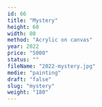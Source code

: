 ```yaml
---
id: 66
title: "Mystery"
height: 60
width: 80
method: "Acrylic on canvas"
year: 2022
price: "5000"
status: ""
fileName: "2022-mystery.jpg"
medie: "painting"
draft: "false"
slug: "mystery"
weight: "180"
---
```

